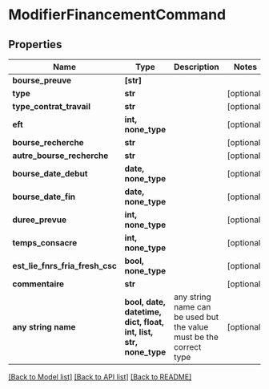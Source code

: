 # ModifierFinancementCommand


## Properties
Name | Type | Description | Notes
------------ | ------------- | ------------- | -------------
**bourse_preuve** | **[str]** |  | 
**type** | **str** |  | [optional] 
**type_contrat_travail** | **str** |  | [optional] 
**eft** | **int, none_type** |  | [optional] 
**bourse_recherche** | **str** |  | [optional] 
**autre_bourse_recherche** | **str** |  | [optional] 
**bourse_date_debut** | **date, none_type** |  | [optional] 
**bourse_date_fin** | **date, none_type** |  | [optional] 
**duree_prevue** | **int, none_type** |  | [optional] 
**temps_consacre** | **int, none_type** |  | [optional] 
**est_lie_fnrs_fria_fresh_csc** | **bool, none_type** |  | [optional] 
**commentaire** | **str** |  | [optional] 
**any string name** | **bool, date, datetime, dict, float, int, list, str, none_type** | any string name can be used but the value must be the correct type | [optional]

[[Back to Model list]](../README.md#documentation-for-models) [[Back to API list]](../README.md#documentation-for-api-endpoints) [[Back to README]](../README.md)


